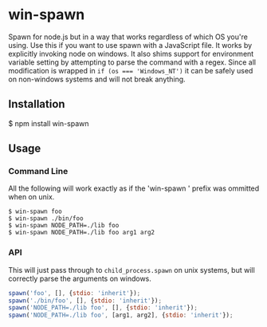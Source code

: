 # win-spawn

  Spawn for node.js but in a way that works regardless of which OS you're using.  Use this if you want to use spawn with a JavaScript file.  It works by explicitly invoking node on windows.  It also shims support for environment variable setting by attempting to parse the command with a regex.  Since all modification is wrapped in `if (os === 'Windows_NT')` it can be safely used on non-windows systems and will not break anything.

## Installation

  $ npm install win-spawn

## Usage

### Command Line

  All the following will work exactly as if the 'win-spawn ' prefix was ommitted when on unix.

    $ win-spawn foo
    $ win-spawn ./bin/foo
    $ win-spawn NODE_PATH=./lib foo
    $ win-spawn NODE_PATH=./lib foo arg1 arg2

### API

This will just pass through to `child_process.spawn` on unix systems, but will correctly parse the arguments on windows.

```javascript
spawn('foo', [], {stdio: 'inherit'});
spawn('./bin/foo', [], {stdio: 'inherit'});
spawn('NODE_PATH=./lib foo', [], {stdio: 'inherit'});
spawn('NODE_PATH=./lib foo', [arg1, arg2], {stdio: 'inherit'});
```